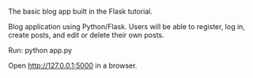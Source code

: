 The basic blog app built in the Flask tutorial.

Blog application using Python/Flask. Users will be able to register, log in, create posts, and edit or delete their own posts.

Run: python app.py

Open http://127.0.0.1:5000 in a browser.
